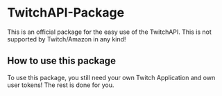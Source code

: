 # TwitchAPI-Package

This is an official package for the easy use of the TwitchAPI. This is not supported by Twitch/Amazon in any kind!

## How to use this package

To use this package, you still need your own Twitch Application and own user tokens! The rest is done for you.